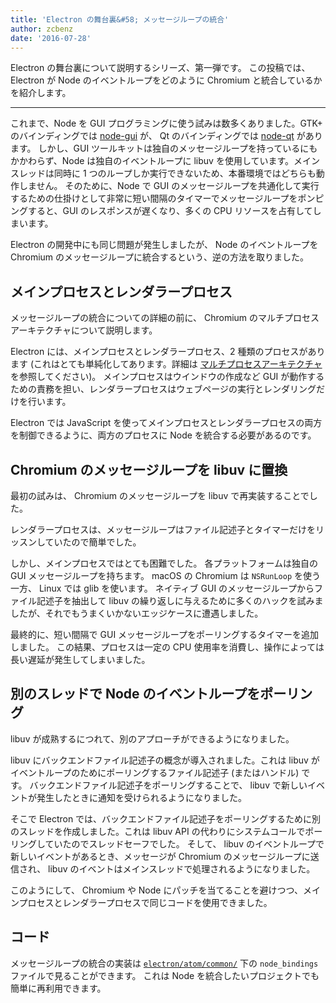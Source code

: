 ```yaml
---
title: 'Electron の舞台裏&#58; メッセージループの統合'
author: zcbenz
date: '2016-07-28'
---
```


Electron の舞台裏について説明するシリーズ、第一弾です。 この投稿では、 Electron が Node のイベントループをどのように Chromium と統合しているかを紹介します。

---

これまで、Node を GUI プログラミングに使う試みは数多くありました。GTK+ のバインディングでは [node-gui](https://github.com/zcbenz/node-gui) が、 Qt のバインディングでは [node-qt](https://github.com/arturadib/node-qt) があります。 しかし、GUI ツールキットは独自のメッセージループを持っているにもかかわらず、Node は独自のイベントループに libuv を使用しています。メインスレッドは同時に 1 つのループしか実行できないため、本番環境ではどちらも動作しません。 そのために、Node で GUI のメッセージループを共通化して実行するための仕掛けとして非常に短い間隔のタイマーでメッセージループをポンピングすると、GUI のレスポンスが遅くなり、多くの CPU リソースを占有してしまいます。

Electron の開発中にも同じ問題が発生しましたが、 Node のイベントループを Chromium のメッセージループに統合するという、逆の方法を取りました。

## メインプロセスとレンダラープロセス

メッセージループの統合についての詳細の前に、 Chromium のマルチプロセスアーキテクチャについて説明します。

Electron には、メインプロセスとレンダラープロセス、2 種類のプロセスがあります (これはとても単純化してあります。詳細は [マルチプロセスアーキテクチャ](http://dev.chromium.org/developers/design-documents/multi-process-architecture) を参照してください)。 メインプロセスはウインドウの作成など GUI が動作するための責務を担い、レンダラープロセスはウェブページの実行とレンダリングだけを行います。

Electron では JavaScript を使ってメインプロセスとレンダラープロセスの両方を制御できるように、両方のプロセスに Node を統合する必要があるのです。

## Chromium のメッセージループを libuv に置換

最初の試みは、 Chromium のメッセージループを libuv で再実装することでした。

レンダラープロセスは、メッセージループはファイル記述子とタイマーだけをリッスンしていたので簡単でした。

しかし、メインプロセスではとても困難でした。 各プラットフォームは独自の GUI メッセージループを持ちます。 macOS の Chromium は `NSRunLoop` を使う一方、 Linux では glib を使います。 ネイティブ GUI のメッセージループからファイル記述子を抽出して libuv の繰り返しに与えるために多くのハックを試みましたが、それでもうまくいかないエッジケースに遭遇しました。

最終的に、短い間隔で GUI メッセージループをポーリングするタイマーを追加しました。 この結果、プロセスは一定の CPU 使用率を消費し、操作によっては長い遅延が発生してしまいました。

## 別のスレッドで Node のイベントループをポーリング

libuv が成熟するにつれて、別のアプローチができるようになりました。

libuv にバックエンドファイル記述子の概念が導入されました。これは libuv がイベントループのためにポーリングするファイル記述子 (またはハンドル) です。 バックエンドファイル記述子をポーリングすることで、 libuv で新しいイベントが発生したときに通知を受けられるようになりました。

そこで Electron では、バックエンドファイル記述子をポーリングするために別のスレッドを作成しました。これは libuv API の代わりにシステムコールでポーリングしていたのでスレッドセーフでした。 そして、 libuv のイベントループで新しいイベントがあるとき、メッセージが Chromium のメッセージループに送信され、 libuv のイベントはメインスレッドで処理されるようになりました。

このようにして、 Chromium や Node にパッチを当てることを避けつつ、メインプロセスとレンダラープロセスで同じコードを使用できました。

## コード

メッセージループの統合の実装は [`electron/atom/common/`](https://github.com/electron/electron/tree/master/atom/common) 下の `node_bindings` ファイルで見ることができます。 これは Node を統合したいプロジェクトでも簡単に再利用できます。

